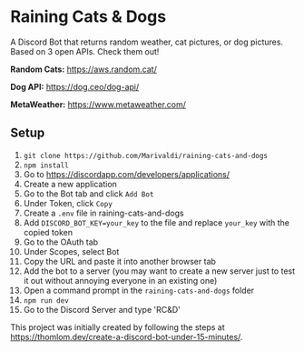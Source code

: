 # Raining Cats & Dogs
 A Discord Bot that returns random weather, cat pictures, or dog pictures. Based on 3 open APIs. Check them out!

**Random Cats:** https://aws.random.cat/

**Dog API:** https://dog.ceo/dog-api/

**MetaWeather:** https://www.metaweather.com/

## Setup
1. `git clone https://github.com/Marivaldi/raining-cats-and-dogs`
2. `npm install`
3. Go to https://discordapp.com/developers/applications/
4. Create a new application
5. Go to the Bot tab and click `Add Bot`
6. Under Token, click `Copy`
7. Create a `.env` file in raining-cats-and-dogs
8. Add `DISCORD_BOT_KEY=your_key` to the file and replace `your_key` with the copied token
9. Go to the OAuth tab
10. Under Scopes, select Bot
11. Copy the URL and paste it into another browser tab
12. Add the bot to a server (you may want to create a new server just to test it out without annoying everyone in an existing one)
13. Open a command prompt in the `raining-cats-and-dogs` folder
14. `npm run dev`
15. Go to the Discord Server and type 'RC&D'

This project was initially created by following the steps at https://thomlom.dev/create-a-discord-bot-under-15-minutes/.
